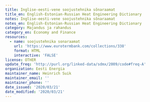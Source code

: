 ```yaml
---
title: Inglise-eesti-vene soojustehnika sõnaraamat
title_en: English-Estonian-Russian Heat Engineering Dictionary
notes: Inglise-eesti-vene soojustehnika sõnaraamat
notes_en: English-Estonian-Russian Heat Engineering Dictionary
category: Majandus ja rahandus
category_en: Economy and Finance
resources:
  - name: soojustehnika sonaraamat
    url: 'https://www.eurotermbank.com/collections/338'
    format: HTML
    interactive: 'FALSE'
license: OTHER
update_freq: 'http://purl.org/linked-data/sdmx/2009/code#freq-A'
organization: Eesti Energia
maintainer_name: Heinrich Suik
maintainer_email: ''
maintainer_phone: ''
date_issued: '2020/03/21'
date_modified: '2020/03/21'
---
```

